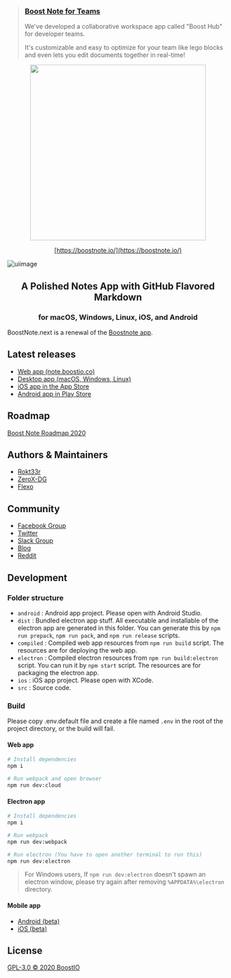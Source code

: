 > ### [Boost Note for Teams](https://boosthub.io/)
>
> We've developed a collaborative workspace app called "Boost Hub" for developer teams.
>
> It's customizable and easy to optimize for your team like lego blocks and even lets you edit documents together in real-time!

<div align="center">
  <img src="static/logo_with_text_teal.svg" width="400">

[https://boostnote.io/](https://boostnote.io/)

</div>

![uiimage](./static/img_ui.svg)

<h2 align='center'>A Polished Notes App with GitHub Flavored Markdown</h2>
<h3 align="center">for macOS, Windows, Linux, iOS, and Android</h3>

BoostNote.next is a renewal of the [Boostnote app](https://github.com/BoostIO/Boostnote).

## Latest releases

- [Web app (note.boostio.co)](https://note.boostio.co)
- [Desktop app (macOS, Windows, Linux)](https://github.com/BoostIO/BoostNote.next/releases/latest)
- [iOS app in the App Store](https://apps.apple.com/us/app/boostnote-mobile/id1498182749)
- [Android app in Play Store](https://play.google.com/store/apps/details?id=com.boostio.boostnote)

## Roadmap

[Boost Note Roadmap 2020](https://github.com/BoostIO/BoostNote.next/projects/3)

## Authors & Maintainers

- [Rokt33r](https://github.com/rokt33r)
- [ZeroX-DG](https://github.com/ZeroX-DG)
- [Flexo](https://github.com/Flexo013)

## Community

- [Facebook Group](https://www.facebook.com/groups/boostnote/)
- [Twitter](https://twitter.com/boostnoteapp)
- [Slack Group](https://join.slack.com/t/boostnote-group/shared_invite/zt-cun7pas3-WwkaezxHBB1lCbUHrwQLXw)
- [Blog](https://medium.com/boostnote)
- [Reddit](https://www.reddit.com/r/Boostnote/)

## Development

### Folder structure

- `android` : Android app project. Please open with Android Studio.
- `dist` : Bundled electron app stuff. All executable and installable of the electron app are generated in this folder. You can generate this by `npm run prepack`, `npm run pack`, and `npm run release` scripts.
- `compiled` : Compiled web app resources from `npm run build` script. The resources are for deploying the web app.
- `electron` : Compiled electron resources from `npm run build:electron` script. You can run it by `npm start` script. The resources are for packaging the electron app.
- `ios` : iOS app project. Please open with XCode.
- `src` : Source code.

### Build

Please copy .env.default file and create a file named `.env` in the root of the project directory, or the build will fail.

#### Web app

```sh
# Install dependencies
npm i

# Run webpack and open browser
npm run dev:cloud
```

#### Electron app

```sh
# Install dependencies
npm i

# Run webpack
npm run dev:webpack

# Run electron (You have to open another terminal to run this)
npm run dev:electron
```

> For Windows users, If `npm run dev:electron` doesn't spawn an electron window, please try again after removing `%APPDATA%\electron` directory.

#### Mobile app

- [Android (beta)](https://play.google.com/store/apps/details?id=com.boostio.boostnote)
- [iOS (beta)](https://apps.apple.com/us/app/boostnote-mobile/id1498182749)

## License

[GPL-3.0 © 2020 BoostIO](./LICENSE.md)
